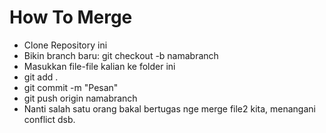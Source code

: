 # How To Merge

- Clone Repository ini
- Bikin branch baru: git checkout -b namabranch
- Masukkan file-file kalian ke folder ini
- git add .
- git commit -m "Pesan"
- git push origin namabranch
- Nanti salah satu orang bakal bertugas nge merge file2 kita, menangani conflict dsb.
